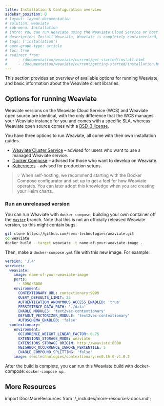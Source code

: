 ```yaml
---
title: Installation & Configuration overview
sidebar_position: 0
# layout: layout-documentation
# solution: weaviate
# sub-menu: Installation
# intro: You can run Weaviate using the Weaviate Cloud Service or ​host it yourself. ​For self-hosted versions, ​Weaviate is completely containerized; you can use Docker Compose and/or Kubernetes to run it.
# description: Install Weaviate, Weaviate is completely containerized, you can use Docker Compose and/or Kubernetes to run it.
# tags: ['installation']
# open-graph-type: article
# toc: true
# redirect_from:
#     - /documentation/weaviate/current/get-started/install.html
#     - /documentation/weaviate/current/getting-started/installation.html
---
```


This section provides an overview of available options for running Weaviate, and basic information about the Weaviate client libraries.

## Options for running Weaviate

​Weaviate versions on the Weaviate Cloud Service (WCS) and Weaviate open source are identical, with the only difference that the WCS manages your Weaviate instance for you and comes with a specific SLA, whereas Weaviate open source comes with a [BSD-3 license](https://github.com/semi-technologies/weaviate/blob/master/LICENSE).

You have three options to run Weaviate, all come with their own installation guides.

* [Weaviate Cluster Service](./weaviate-cloud-service.md) – advised for users who want to use a managed Weaviate service.
* [Docker Compose](./docker-compose.md) – advised for those who want to develop on Weaviate.
* [Kubernetes](./kubernetes.md) – advised for production setups.

> 💡 When self-hosting, we recommend starting with the Docker Compose configurator and set up to get a feel for how Weaviate operates. You can later adopt this knowledge when you are creating your Helm charts.

### Run an unreleased version

You can run Weaviate with `docker-compose`, building your own container off the [`master`](https://github.com/semi-technologies/weaviate) branch. Note that this is not an officially released Weaviate version, so this might contain bugs.

```sh
git clone https://github.com/semi-technologies/weaviate.git
cd weaviate
docker build --target weaviate -t name-of-your-weaviate-image .
```

Then, make a `docker-compose.yml` file with this new image. For example:

```yml
version: '3.4'
services:
  weaviate:
    image: name-of-your-weaviate-image
    ports:
      - 8080:8080
    environment:
      CONTEXTIONARY_URL: contextionary:9999
      QUERY_DEFAULTS_LIMIT: 25
      AUTHENTICATION_ANONYMOUS_ACCESS_ENABLED: 'true'
      PERSISTENCE_DATA_PATH: './data'
      ENABLE_MODULES: 'text2vec-contextionary'
      DEFAULT_VECTORIZER_MODULE: 'text2vec-contextionary'
      AUTOSCHEMA_ENABLED: 'false'
  contextionary:
    environment:
      OCCURRENCE_WEIGHT_LINEAR_FACTOR: 0.75
      EXTENSIONS_STORAGE_MODE: weaviate
      EXTENSIONS_STORAGE_ORIGIN: http://weaviate:8080
      NEIGHBOR_OCCURRENCE_IGNORE_PERCENTILE: 5
      ENABLE_COMPOUND_SPLITTING: 'false'
    image: semitechnologies/contextionary:en0.16.0-v1.0.2
```

After the build is complete, you can run this Weaviate build with docker-compose: `docker-compose up`. 

## More Resources

import DocsMoreResources from '/_includes/more-resources-docs.md';

<DocsMoreResources />